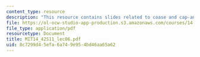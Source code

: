 ```yaml
---
content_type: resource
description: "This resource contains slides related to coase and cap-and-trade.\r\n"
file: https://ol-ocw-studio-app-production.s3.amazonaws.com/courses/14-42-environmental-policy-and-economics-spring-2011/8c7299d45efa6a749e954bd46aa65a62_MIT14_42S11_lec06.pdf
file_type: application/pdf
resourcetype: Document
title: MIT14_42S11_lec06.pdf
uid: 8c7299d4-5efa-6a74-9e95-4bd46aa65a62
---
```

